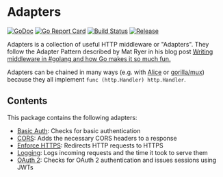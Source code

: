 # Adapters

[![GoDoc](https://godoc.org/github.com/golang/gddo?status.svg)](http://godoc.org/github.com/mastertinner/adapters)
[![Go Report Card](https://goreportcard.com/badge/github.com/mastertinner/adapters)](https://goreportcard.com/report/github.com/mastertinner/adapters)
[![Build Status](https://travis-ci.org/mastertinner/clong.svg?branch=master&style=flat-square)](https://travis-ci.org/mastertinner/clong)
[![Release](https://img.shields.io/github/release/mastertinner/clong.svg?style=flat-square)](https://github.com/mastertinner/clong/releases/latest)

Adapters is a collection of useful HTTP middleware or "Adapters". They follow the Adapter Pattern described by Mat Ryer in his blog post [Writing middleware in #golang and how Go makes it so much fun.](https://medium.com/@matryer/writing-middleware-in-golang-and-how-go-makes-it-so-much-fun-4375c1246e81)

Adapters can be chained in many ways (e.g. with [Alice](https://github.com/justinas/alice) or [gorilla/mux](https://github.com/gorilla/mux#middleware)) because they all implement `func (http.Handler) http.Handler`.

## Contents

This package contains the following adapters:

- [Basic Auth](https://github.com/mastertinner/adapters/tree/master/basicauth): Checks for basic authentication
- [CORS](https://github.com/mastertinner/adapters/tree/master/cors): Adds the necessary CORS headers to a response
- [Enforce HTTPS](https://github.com/mastertinner/adapters/tree/master/enforcehttps): Redirects HTTP requests to HTTPS
- [Logging](https://github.com/mastertinner/adapters/tree/master/logging): Logs incoming requests and the time it took to serve them
- [OAuth 2](https://github.com/mastertinner/adapters/tree/master/oauth2): Checks for OAuth 2 authentication and issues sessions using JWTs

